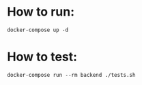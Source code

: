 # How to run:

```
docker-compose up -d
```

# How to test:

```
docker-compose run --rm backend ./tests.sh
```